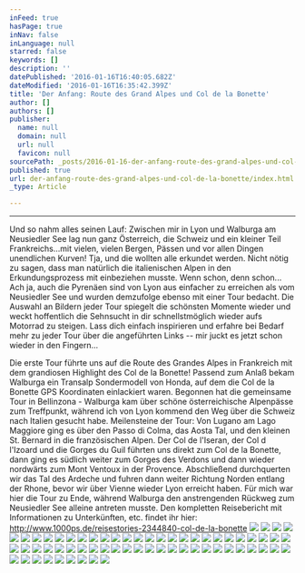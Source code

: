 ```yaml
---
inFeed: true
hasPage: true
inNav: false
inLanguage: null
starred: false
keywords: []
description: ''
datePublished: '2016-01-16T16:40:05.682Z'
dateModified: '2016-01-16T16:35:42.399Z'
title: 'Der Anfang: Route des Grand Alpes und Col de la Bonette'
author: []
authors: []
publisher:
  name: null
  domain: null
  url: null
  favicon: null
sourcePath: _posts/2016-01-16-der-anfang-route-des-grand-alpes-und-col-de-la-bonette.md
published: true
url: der-anfang-route-des-grand-alpes-und-col-de-la-bonette/index.html
_type: Article

---
```

****

Und so nahm alles seinen Lauf: Zwischen mir in Lyon und Walburga am Neusiedler See lag nun ganz Österreich, die Schweiz und ein kleiner Teil Frankreichs...mit vielen, vielen Bergen, Pässen und vor allen Dingen unendlichen Kurven! Tja, und die wollten alle erkundet werden. Nicht nötig zu sagen, dass man natürlich die italienischen Alpen in den Erkundungsprozess mit einbeziehen musste. Wenn schon, denn schon... Ach ja, auch die Pyrenäen sind von Lyon aus einfacher zu erreichen als vom Neusiedler See und wurden demzufolge ebenso mit einer Tour bedacht. Die Auswahl an Bildern jeder Tour spiegelt die schönsten Momente wieder und weckt hoffentlich die Sehnsucht in dir schnellstmöglich wieder aufs Motorrad zu steigen. Lass dich einfach inspirieren und erfahre bei Bedarf mehr zu jeder Tour über die angeführten Links -- mir juckt es jetzt schon wieder in den Fingern...

Die erste Tour führte uns auf die Route des Grandes Alpes in Frankreich mit dem grandiosen Highlight des Col de la Bonette! Passend zum Anlaß bekam Walburga ein Transalp Sondermodell von Honda, auf dem die Col de la Bonette GPS Koordinaten einlackiert waren. Begonnen hat die gemeinsame Tour in Bellinzona - Walburga kam über schöne österreichische Alpenpässe zum Treffpunkt, während ich von Lyon kommend den Weg über die Schweiz nach Italien gesucht habe. Meilensteine der Tour: Von Lugano am Lago Maggiore ging es über den Passo di Colma, das Aosta Tal, und den kleinen St. Bernard in die französischen Alpen. Der Col de l'Iseran, der Col d l'Izoard und die Gorges du Guil führten uns direkt zum Col de la Bonette, dann ging es südlich weiter zum Gorges des Verdons und dann wieder nordwärts zum Mont Ventoux in der Provence. Abschließend durchquerten wir das Tal des Ardeche und fuhren dann weiter Richtung Norden entlang der Rhone, bevor wir über Vienne wieder Lyon erreicht haben. Für mich war hier die Tour zu Ende, während Walburga den anstrengenden Rückweg zum Neusiedler See alleine antreten musste. Den kompletten Reisebericht mit Informationen zu Unterkünften, etc. findet ihr hier: http://www.1000ps.de/reisestories-2344840-col-de-la-bonette ![](https://s3-us-west-2.amazonaws.com/the-grid-img/p/b467bad1402e3aafcc74c672f6a0ff71d7176c9b.jpg)
![](https://the-grid-user-content.s3-us-west-2.amazonaws.com/9448e3d5-e9f7-4c44-bfb3-567dc68e8c63.JPG)
![](https://imgflo.herokuapp.com/graph/vahj1ThiexotieMo/d9bedff590f7fe2a132ba27a94563c97/croprotate.jpg?cropheight=600&cropwidth=800&degrees=0&input=https%3A%2F%2Fthe-grid-user-content.s3-us-west-2.amazonaws.com%2F76efbdd0-9314-4d7c-8974-7f1632bcebf6.JPG&x=0&y=0)
![](https://s3-us-west-2.amazonaws.com/the-grid-img/p/0e65295807200b0993af0efa0771bae3b840c59d.jpg)
![](https://s3-us-west-2.amazonaws.com/the-grid-img/p/8e91ab690cc9e460d2c05027e5fae26af8bb24ad.jpg)
![](https://s3-us-west-2.amazonaws.com/the-grid-img/p/093002e6d1236d3bf8694aa63078898f52a578aa.jpg)
![](https://s3-us-west-2.amazonaws.com/the-grid-img/p/ac1915db638a76b9ee15664a6ba4e4dae1149b35.jpg)
![](https://s3-us-west-2.amazonaws.com/the-grid-img/p/76f0707acbad9a17269e36f282536bcebe410aab.jpg)
![](https://s3-us-west-2.amazonaws.com/the-grid-img/p/de14672b6b5e1ea3aed1af55083a9e8ae180f304.jpg)
![](https://the-grid-user-content.s3-us-west-2.amazonaws.com/a83b1a50-49a1-4625-8df6-d5b0b6366a1b.JPG)
![](https://s3-us-west-2.amazonaws.com/the-grid-img/p/3781e96d21e7fde29564ac27785ca05ad53b38aa.jpg)
![](https://s3-us-west-2.amazonaws.com/the-grid-img/p/f90f517aa25230fefca28458d621b6f0ab1dfa85.jpg)
![](https://s3-us-west-2.amazonaws.com/the-grid-img/p/95e501087e2679094cb7ca740ad8cab6a42915df.jpg)
![](https://s3-us-west-2.amazonaws.com/the-grid-img/p/9a7004879ca2b10f24738fe3597e2703746891c9.jpg)
![](https://s3-us-west-2.amazonaws.com/the-grid-img/p/241cb54899e4ef46253097beb84b9ae9402c5cb2.jpg)
![](https://s3-us-west-2.amazonaws.com/the-grid-img/p/62bccff4526a0a8efd8cbb38b6487fc8f7dc75df.jpg)
![](https://s3-us-west-2.amazonaws.com/the-grid-img/p/a14f595725418915dbe9b6df0c1a423b1dcd7199.jpg)
![](https://s3-us-west-2.amazonaws.com/the-grid-img/p/47cbb6b9c376b2c9b72be621e7d1732e547dc692.jpg)
![](https://s3-us-west-2.amazonaws.com/the-grid-img/p/63318b8b1e203dd51196441eae2be8d3cdc10d35.jpg)
![](https://s3-us-west-2.amazonaws.com/the-grid-img/p/a27aa37ac9ed8034f4413e55f57679d74aa55317.jpg)
![](https://s3-us-west-2.amazonaws.com/the-grid-img/p/7f50b17876fa014792f0f1ab251f848366e3284b.jpg)
![](https://s3-us-west-2.amazonaws.com/the-grid-img/p/938714be8694964bba514a0d311ad49c801009e2.jpg)
![](https://s3-us-west-2.amazonaws.com/the-grid-img/p/52a3592dbaa15a294134be2d5dcbb143700a3a9f.jpg)
![](https://the-grid-user-content.s3-us-west-2.amazonaws.com/6f8f14b9-6c0d-4a58-aeca-b750b6c72b60.JPG)
![](https://s3-us-west-2.amazonaws.com/the-grid-img/p/76cffd862e38c766a130b995616371c6f2d790bd.jpg)
![](https://s3-us-west-2.amazonaws.com/the-grid-img/p/00642fe8712141d718857a1fe6d0a2e4ed8fbf8d.jpg)
![](https://s3-us-west-2.amazonaws.com/the-grid-img/p/11db234fe5a704c4ac07bbe5474be127696e8310.jpg)
![](https://s3-us-west-2.amazonaws.com/the-grid-img/p/2624de8c9aac61fdbbb20822fea584d897e04e7f.jpg)
![](https://s3-us-west-2.amazonaws.com/the-grid-img/p/8b8080e1c9d499435cd85387b5f572662f771c11.jpg)
![](https://s3-us-west-2.amazonaws.com/the-grid-img/p/b50b02ff56ae788ebb708300715fb4ca89595d66.jpg)
![](https://s3-us-west-2.amazonaws.com/the-grid-img/p/c3efc8c8ea86a0ac02be7f251f43f6db4067490a.jpg)
![](https://the-grid-user-content.s3-us-west-2.amazonaws.com/011cf318-59a6-4904-a282-9b9f5e17ef73.JPG)
![](https://s3-us-west-2.amazonaws.com/the-grid-img/p/52d500e50de954a06f51785087319c99abdac016.jpg)
![](https://s3-us-west-2.amazonaws.com/the-grid-img/p/78f1a0d7ed6d6a3c6278049348a09a6c92348a68.jpg)
![](https://s3-us-west-2.amazonaws.com/the-grid-img/p/15affde180dd839f9548cf2476dfa68321ca037a.jpg)
![](https://s3-us-west-2.amazonaws.com/the-grid-img/p/70b33f38c1e66b06854bb9c5ba8455c02388f883.jpg)
![](https://s3-us-west-2.amazonaws.com/the-grid-img/p/6d6e30eacf9b58c02eef265d45edf41c8a3eb936.jpg)
![](https://s3-us-west-2.amazonaws.com/the-grid-img/p/38a2f9f3eb7bbc70a145d6f924cdb0dee555dbb6.jpg)
![](https://s3-us-west-2.amazonaws.com/the-grid-img/p/863a6dee5ea93bbd6d9d64b3b94bd9b2f4c7607f.jpg)
![](https://s3-us-west-2.amazonaws.com/the-grid-img/p/7c2da94aafc38bec18f38c5e28c28e81c1784ca9.jpg)
![](https://s3-us-west-2.amazonaws.com/the-grid-img/p/c1837f06370ba8d7d375323e5b052464ceeb16da.jpg)
![](https://s3-us-west-2.amazonaws.com/the-grid-img/p/e5930ae972b0f9f6f7e83bb9e6acb63b3bf27dc3.jpg)
![](https://s3-us-west-2.amazonaws.com/the-grid-img/p/47d18fdc12bddf75304293d400c100831d531307.jpg)
![](https://s3-us-west-2.amazonaws.com/the-grid-img/p/79a28a99196ac5cea351c03963ef7dc866ef0a06.jpg)
![](https://s3-us-west-2.amazonaws.com/the-grid-img/p/f7da2d7edfd943a15c8c3ef895c41b59a3565810.jpg)
![](https://s3-us-west-2.amazonaws.com/the-grid-img/p/14e568760eff997350cf5ce174bd139bb57c6e67.jpg)
![](https://s3-us-west-2.amazonaws.com/the-grid-img/p/90b092f35164494a3114ff3e5dc66c33585bd1d1.jpg)
![](https://s3-us-west-2.amazonaws.com/the-grid-img/p/1fa8193e40e2116ab4f5e7a4da769e34ac231b33.jpg)
![](https://s3-us-west-2.amazonaws.com/the-grid-img/p/f2bc65222e17b0ff26275e290e824c2212ce80ee.jpg)
![](https://s3-us-west-2.amazonaws.com/the-grid-img/p/8837540c1e09a553d6515b5496164ef9d78bf43a.jpg)
![](https://s3-us-west-2.amazonaws.com/the-grid-img/p/e91b4cd352ccf2ef338118f72e0d7662b36032fd.jpg)
![](https://s3-us-west-2.amazonaws.com/the-grid-img/p/caac71a91c4d395f47a6b752ef2ee1a1ef03b381.jpg)
![](https://the-grid-user-content.s3-us-west-2.amazonaws.com/eeb952fc-9639-4bd5-8ecf-efdc9fce9d0a.JPG)
![](https://s3-us-west-2.amazonaws.com/the-grid-img/p/0c492377a0278df9ed593f802640499e98422638.jpg)
![](https://the-grid-user-content.s3-us-west-2.amazonaws.com/9840f91e-d0e6-4ca2-9f5b-0be6a436621c.JPG)
![](https://s3-us-west-2.amazonaws.com/the-grid-img/p/cfb3a544fd464cbc33c0c6b3fbc5adad1c656060.jpg)
![](https://s3-us-west-2.amazonaws.com/the-grid-img/p/508bfa525455bf09fa9d4086e5bd3b18b6f67cac.jpg)
![](https://s3-us-west-2.amazonaws.com/the-grid-img/p/14c55cc007377ae58bf380153c9aa3245a43cf2e.jpg)
![](https://s3-us-west-2.amazonaws.com/the-grid-img/p/e1bd105a9b4d4d139e0af062149552d58d9c27ea.jpg)
![](https://s3-us-west-2.amazonaws.com/the-grid-img/p/e58e104ed909f5800da0dda658023f61e4e39636.jpg)
![](https://s3-us-west-2.amazonaws.com/the-grid-img/p/b6acd02dd239ca82c9dbfb997ecbbed1df0761fd.jpg)
![](https://s3-us-west-2.amazonaws.com/the-grid-img/p/1fe5b08b4e749024c906d932f9bc61c923f05501.jpg)
![](https://s3-us-west-2.amazonaws.com/the-grid-img/p/912414440e5c6b7567c17782a38f760a34695020.jpg)
